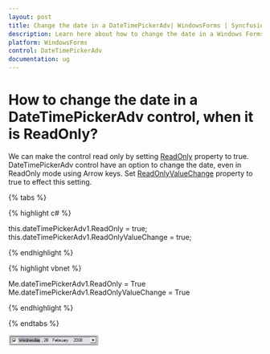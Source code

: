 ```yaml
---
layout: post
title: Change the date in a DateTimePickerAdv| WindowsForms | Syncfusion
description: Learn here about how to change the date in a Windows Forms datetimepickeradv control, when it is readonly.
platform: WindowsForms
control: DateTimePickerAdv 
documentation: ug
---
```

# How to change the date in a DateTimePickerAdv control, when it is ReadOnly?

We can make the control read only by setting [ReadOnly](https://help.syncfusion.com/cr/cref_files/windowsforms/Syncfusion.Tools.Windows~Syncfusion.Windows.Forms.Tools.DateTimePickerAdv~ReadOnly.html) property to true. DateTimePickerAdv control have an option to change the date, even in ReadOnly mode using Arrow keys. Set [ReadOnlyValueChange](https://help.syncfusion.com/cr/cref_files/windowsforms/Syncfusion.Tools.Windows~Syncfusion.Windows.Forms.Tools.DateTimePickerAdv~ReadOnlyValueChange.html) property to true to effect this setting.

{% tabs %}

{% highlight c# %}

this.dateTimePickerAdv1.ReadOnly = true;
this.dateTimePickerAdv1.ReadOnlyValueChange = true;

{% endhighlight %}

{% highlight vbnet %}

Me.dateTimePickerAdv1.ReadOnly = True
Me.dateTimePickerAdv1.ReadOnlyValueChange = True

{% endhighlight %}

{% endtabs %}

![Change the date in a DateTimePickerAdv](FAQ_images/Overview_img224.jpeg)


